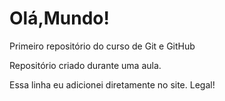 # Olá,Mundo!
Primeiro repositório do curso de Git e GitHub

Repositório criado durante uma aula.

Essa linha eu adicionei diretamente no site. Legal!
